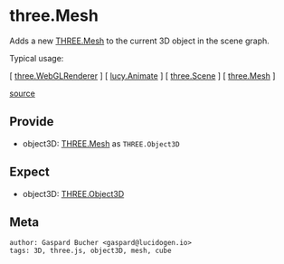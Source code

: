 # three.Mesh

Adds a new [THREE.Mesh](http://threejs.org/docs/#Reference/Objects/Mesh) to the current 3D object in the scene graph.

Typical usage:

[ [three.WebGLRenderer](three.WebGLRenderer.md) ]
[ [lucy.Animate](lucy.Animate.md) ]
[ [three.Scene](lucy.Scene.md) ]
[ [three.Mesh](three.Mesh) ]

[source](three.Mesh.ts)

## Provide

* object3D: [THREE.Mesh](http://threejs.org/docs/#Reference/Objects/Mesh) as `THREE.Object3D`

## Expect

* object3D: [THREE.Object3D](http://threejs.org/docs/#Reference/Core/Object3D)

## Meta

    author: Gaspard Bucher <gaspard@lucidogen.io>
    tags: 3D, three.js, object3D, mesh, cube
